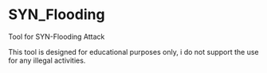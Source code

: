 # SYN_Flooding
Tool for SYN-Flooding Attack

This tool is designed for educational purposes only, i do not support the use for any illegal activities.
